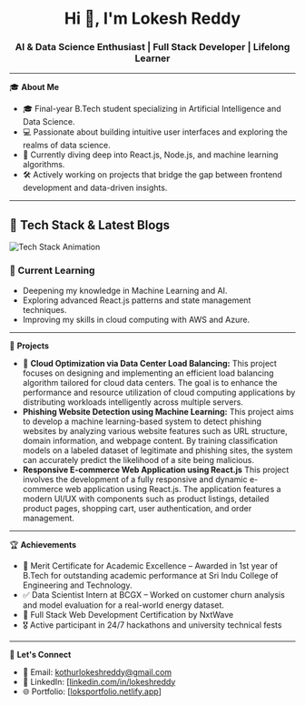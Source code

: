 <h1 align="center">Hi 👋, I'm Lokesh Reddy</h1>
<h3 align="center">AI & Data Science Enthusiast | Full Stack Developer | Lifelong Learner</h3>

---

🎓 **About Me**

- 🎓 Final-year B.Tech student specializing in Artificial Intelligence and Data Science.
- 💻 Passionate about building intuitive user interfaces and exploring the realms of data science.
- 🌱 Currently diving deep into React.js, Node.js, and machine learning algorithms.
- 🛠️ Actively working on projects that bridge the gap between frontend development and data-driven insights.

---

## 🎯 Tech Stack & Latest Blogs

![Tech Stack Animation](./Skills_Animation_White.gif)

### 🚀 Current Learning
- Deepening my knowledge in Machine Learning and AI.
- Exploring advanced React.js patterns and state management techniques.
- Improving my skills in cloud computing with AWS and Azure.

---

🧰 **Projects**

- 🔹 **Cloud Optimization via Data Center Load Balancing:** This project focuses on designing and implementing an efficient load balancing algorithm tailored for cloud data centers. The goal is to enhance the performance and resource utilization of cloud computing applications by distributing workloads intelligently across multiple servers.
- **Phishing Website Detection using Machine Learning:** This project aims to develop a machine learning-based system to detect phishing websites by analyzing various website features such as URL structure, domain information, and webpage content. By training classification models on a labeled dataset of legitimate and phishing sites, the system can accurately predict the likelihood of a site being malicious.
- **Responsive E-commerce Web Application using React.js** This project involves the development of a fully responsive and dynamic e-commerce web application using React.js. The application features a modern UI/UX with components such as product listings, detailed product pages, shopping cart, user authentication, and order management.

---

🏆 **Achievements**

- 🥇 Merit Certificate for Academic Excellence – Awarded in 1st year of B.Tech for outstanding academic performance at Sri Indu College of Engineering and Technology.
- ✅ Data Scientist Intern at BCGX – Worked on customer churn analysis and model evaluation for a real-world energy dataset.
- 📜 Full Stack Web Development Certification by NxtWave
- 🎖 Active participant in 24/7 hackathons and university technical fests

---

🤝 **Let's Connect**

- 📧 Email: [kothurlokeshreddy@gmail.com](mailto:kothurlokeshreddy@gmail.com)
- 💼 LinkedIn: [[linkedin.com/in/lokeshreddy](https://www.linkedin.com/in/kothurlokeshreddy)
- 🌐 Portfolio: [[loksportfolio.netlify.app](https://loksportfolio.netlify.app/)]

